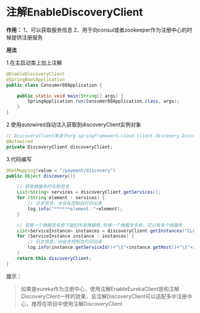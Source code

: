 # 注解EnableDiscoveryClient

**作用：**
1、可以获取服务信息
2、用于向consul或者zookeeper作为注册中心的时候提供注册服务



**用法**

1.在主启动类上加上注解

```java
@EnableDiscoveryClient
@SpringBootApplication
public class Consumer80Application {

    public static void main(String[] args) {
        SpringApplication.run(Consumer80Application.class, args);
    }
}
```



2.使用autowired自动注入获取到discoveryClient实例对象

```java
// DiscoveryClient来自于org.springframework.cloud.client.discovery.DiscoveryClient
@Autowired
private DiscoveryClient discoveryClient;
```



3.代码编写

```java
@GetMapping(value = "/payment/discovery")
public Object discovery(){

    // 获取微服务的名称信息
    List<String> services = discoveryClient.getServices();
    for (String element : services) {
    	// 日志信息，也会在控制台打印出来
        log.info("******element："+element);
    }

    // 获取一个微服务名称下面的所有微服务,毕竟一个微服务名称，可以有多个微服务
    List<ServiceInstance> instances = discoveryClient.getInstances("CLOUD-PAYMENT-SERVICE");
    for (ServiceInstance instance : instances) {
    	// 日志信息，也会在控制台打印出来
        log.info(instance.getServiceId()+"\t"+instance.getHost()+"\t"+instance.getPort()+"\t"+instance.getUri());
    }
    return this.discoveryClient;
}

```



提示：

> 如果是eureka作为注册中心，使用注解EnableEurekaClient是和注解DiscoveryClient一样的效果，且注解DiscoveryClient可以适配多中注册中心，推荐在项目中使用注解DiscoveryClient